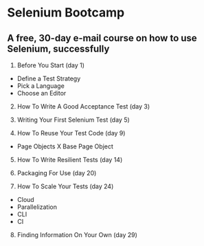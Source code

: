 # Selenium Bootcamp
## A free, 30-day e-mail course on how to use Selenium, successfully

1) Before You Start (day 1)

- Define a Test Strategy
- Pick a Language
- Choose an Editor

2) How To Write A Good Acceptance Test (day 3)

3) Writing Your First Selenium Test (day 5)

4) How To Reuse Your Test Code (day 9)

- Page Objects
X Base Page Object

5) How To Write Resilient Tests (day 14)

6) Packaging For Use (day 20)

7) How To Scale Your Tests (day 24)

- Cloud
- Parallelization
- CLI
- CI

8) Finding Information On Your Own (day 29)
